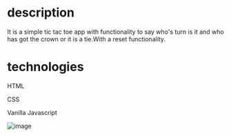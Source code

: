 # description

It is a simple tic tac toe app with functionality to say who's turn is it and who has got the crown or it is a tie.With a reset functionality.

# technologies

HTML

CSS

Vanilla Javascript

![image](https://github.com/biswarupgh0sh/tic-tac-toe-app/assets/73950565/3abd7e8e-4903-45e2-948a-7582888b7cd3)

